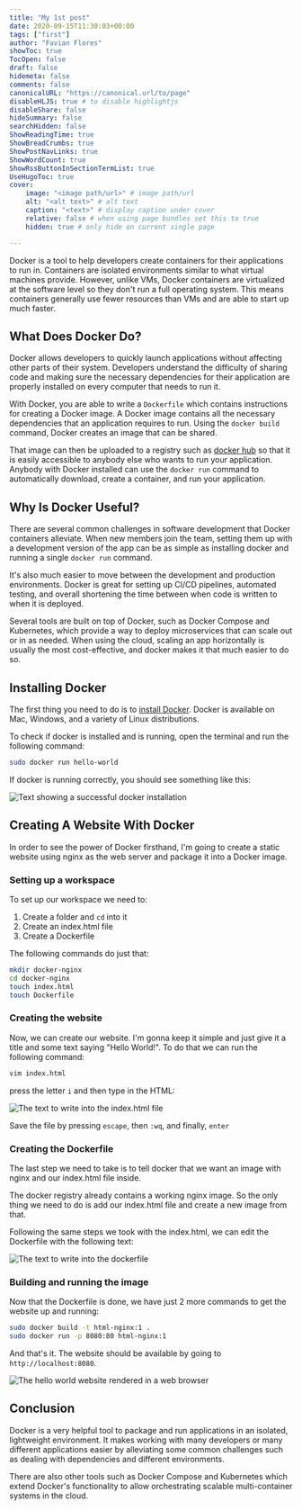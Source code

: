 ```yaml
---
title: "My 1st post"
date: 2020-09-15T11:30:03+00:00
tags: ["first"]
author: "Favian Flores"
showToc: true
TocOpen: false
draft: false
hidemeta: false
comments: false
canonicalURL: "https://canonical.url/to/page"
disableHLJS: true # to disable highlightjs
disableShare: false
hideSummary: false
searchHidden: false
ShowReadingTime: true
ShowBreadCrumbs: true
ShowPostNavLinks: true
ShowWordCount: true
ShowRssButtonInSectionTermList: true
UseHugoToc: true
cover:
    image: "<image path/url>" # image path/url
    alt: "<alt text>" # alt text
    caption: "<text>" # display caption under cover
    relative: false # when using page bundles set this to true
    hidden: true # only hide on current single page

---
```


Docker is a tool to help developers create containers for their applications to run in. Containers are isolated environments similar to what virtual machines provide. However, unlike VMs, Docker containers are virtualized at the software level so they don't run a full operating system. This means containers generally use fewer resources than VMs and are able to start up much faster.

## What Does Docker Do?

Docker allows developers to quickly launch applications without affecting other parts of their system. Developers understand the difficulty of sharing code and making sure the necessary dependencies for their application are properly installed on every computer that needs to run it.

With Docker, you are able to write a `Dockerfile` which contains instructions for creating a Docker image. A Docker image contains all the necessary dependencies that an application requires to run. Using the `docker build` command, Docker creates an image that can be shared.

That image can then be uploaded to a registry such as [docker hub](https://hub.docker.com) so that it is easily accessible to anybody else who wants to run your application. Anybody with Docker installed can use the `docker run` command to automatically download, create a container, and run your application.

## Why Is Docker Useful?

There are several common challenges in software development that Docker containers alleviate. When new members join the team, setting them up with a development version of the app can be as simple as installing docker and running a single `docker run` command.

It's also much easier to move between the development and production environments. Docker is great for setting up CI/CD pipelines, automated testing, and overall shortening the time between when code is written to when it is deployed.

Several tools are built on top of Docker, such as Docker Compose and Kubernetes, which provide a way to deploy microservices that can scale out or in as needed. When using the cloud, scaling an app horizontally is usually the most cost-effective, and docker makes it that much easier to do so.

## Installing Docker

The first thing you need to do is to [install Docker](https://docs.docker.com/engine/install/). Docker is available on Mac, Windows, and a variety of Linux distributions.

To check if docker is installed and is running, open the terminal and run the following command:
```bash
sudo docker run hello-world
```

If docker is running correctly, you should see something like this:

![Text showing a successful docker installation](/images/what-is-docker-hello-world.webp)

## Creating A Website With Docker

In order to see the power of Docker firsthand, I'm going to create a static website using nginx as the web server and package it into a Docker image.

### Setting up a workspace

To set up our workspace we need to:
1. Create a folder and `cd` into it
2. Create an index.html file
3. Create a Dockerfile

The following commands do just that:

```bash
mkdir docker-nginx
cd docker-nginx
touch index.html
touch Dockerfile
```

### Creating the website

Now, we can create our website. I'm gonna keep it simple and just give it a title and some text saying "Hello World!". To do that we can run the following command:

```bash
vim index.html
```

press the letter `i` and then type in the HTML:

![The text to write into the index.html file](/images/what-is-docker-vim-html.webp)

Save the file by pressing `escape`, then `:wq`, and finally, `enter`

### Creating the Dockerfile

The last step we need to take is to tell docker that we want an image with nginx and our index.html file inside.

The docker registry already contains a working nginx image. So the only thing we need to do is add our index.html file and create a new image from that.

Following the same steps we took with the index.html, we can edit the Dockerfile with the following text:

![The text to write into the dockerfile](/images/what-is-docker-vim-dockerfile.webp)

### Building and running the image

Now that the Dockerfile is done, we have just 2 more commands to get the website up and running:
```bash
sudo docker build -t html-nginx:1 .
sudo docker run -p 8080:80 html-nginx:1
```

And that's it. The website should be available by going to `http://localhost:8080`.

![The hello world website rendered in a web browser](/images/what-is-docker-nginx-website.webp)

## Conclusion

Docker is a very helpful tool to package and run applications in an isolated, lightweight environment. It makes working with many developers or many different applications easier by alleviating some common challenges such as dealing with dependencies and different environments.

There are also other tools such as Docker Compose and Kubernetes which extend Docker's functionality to allow orchestrating scalable multi-container systems in the cloud.
